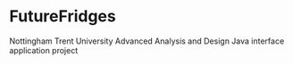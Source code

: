 # FutureFridges
Nottingham Trent University Advanced Analysis and Design Java interface application project
